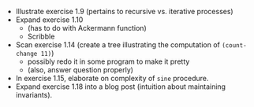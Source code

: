 - Illustrate exercise 1.9 (pertains to recursive vs. iterative processes)
- Expand exercise 1.10
    - (has to do with Ackermann function)
    - Scribble
- Scan exercise 1.14 (create a tree illustrating the computation of `(count-change 11)`)
    - possibly redo it in some program to make it pretty
    - (also, answer question properly)
- In exercise 1.15, elaborate on complexity of `sine` procedure.
- Expand exercise 1.18 into a blog post (intuition about maintaining invariants).
